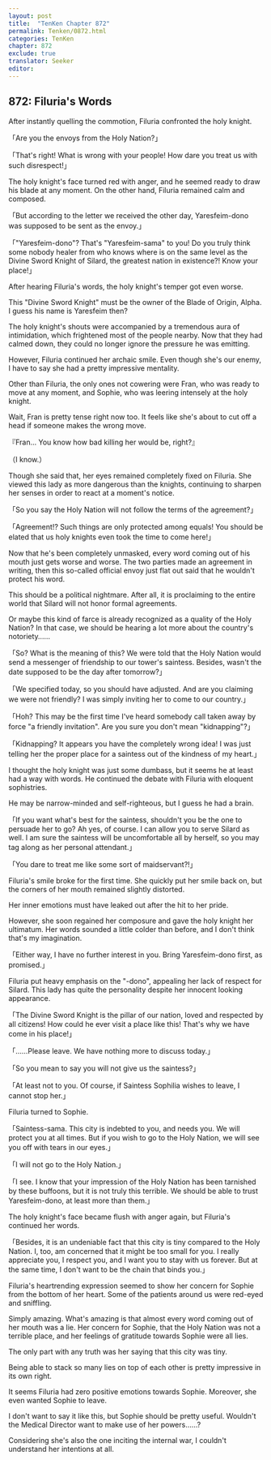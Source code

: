 ```yaml
---
layout: post
title:  "TenKen Chapter 872"
permalink: Tenken/0872.html
categories: TenKen
chapter: 872
exclude: true
translator: Seeker
editor: 
---
```

<h2>872: Filuria's Words</h2>

 After instantly quelling the commotion, Filuria confronted the holy knight.

「Are you the envoys from the Holy Nation?」

「That's right! What is wrong with your people! How dare you treat us with such disrespect!」

 The holy knight's face turned red with anger, and he seemed ready to draw his blade at any moment. On the other hand, Filuria remained calm and composed.

「But according to the letter we received the other day, Yaresfeim-dono was supposed to be sent as the envoy.」

「"Yaresfeim-dono"? That's "Yaresfeim-sama" to you! Do you truly think some nobody healer from who knows where is on the same level as the Divine Sword Knight of Silard, the greatest nation in existence?! Know your place!」

 After hearing Filuria's words, the holy knight's temper got even worse.

 This "Divine Sword Knight" must be the owner of the Blade of Origin, Alpha. I guess his name is Yaresfeim then?

 The holy knight's shouts were accompanied by a tremendous aura of intimidation, which frightened most of the people nearby. Now that they had calmed down, they could no longer ignore the pressure he was emitting.

 However, Filuria continued her archaic smile. Even though she's our enemy, I have to say she had a pretty impressive mentality.

 Other than Filuria, the only ones not cowering were Fran, who was ready to move at any moment, and Sophie, who was leering intensely at the holy knight.

 Wait, Fran is pretty tense right now too. It feels like she's about to cut off a head if someone makes the wrong move.

『Fran… You know how bad killing her would be, right?』

（I know.）

 Though she said that, her eyes remained completely fixed on Filuria. She viewed this lady as more dangerous than the knights, continuing to sharpen her senses in order to react at a moment's notice.

「So you say the Holy Nation will not follow the terms of the agreement?」

「Agreement!? Such things are only protected among equals! You should be elated that us holy knights even took the time to come here!」

 Now that he's been completely unmasked, every word coming out of his mouth just gets worse and worse. The two parties made an agreement in writing, then this so-called official envoy just flat out said that he wouldn't protect his word.

 This should be a political nightmare. After all, it is proclaiming to the entire world that Silard will not honor formal agreements.

 Or maybe this kind of farce is already recognized as a quality of the Holy Nation? In that case, we should be hearing a lot more about the country's notoriety……

「So? What is the meaning of this? We were told that the Holy Nation would send a messenger of friendship to our tower's saintess. Besides, wasn't the date supposed to be the day after tomorrow?」

「We specified today, so you should have adjusted. And are you claiming we were not friendly? I was simply inviting her to come to our country.」

「Hoh? This may be the first time I've heard somebody call taken away by force "a friendly invitation". Are you sure you don't mean "kidnapping"?」

「Kidnapping? It appears you have the completely wrong idea! I was just telling her the proper place for a saintess out of the kindness of my heart.」

 I thought the holy knight was just some dumbass, but it seems he at least had a way with words. He continued the debate with Filuria with eloquent sophistries.

 He may be narrow-minded and self-righteous, but I guess he had a brain.

「If you want what's best for the saintess, shouldn't you be the one to persuade her to go? Ah yes, of course. I can allow you to serve Silard as well. I am sure the saintess will be uncomfortable all by herself, so you may tag along as her personal attendant.」

「You dare to treat me like some sort of maidservant?!」

 Filuria's smile broke for the first time. She quickly put her smile back on, but the corners of her mouth remained slightly distorted.

 Her inner emotions must have leaked out after the hit to her pride.

 However, she soon regained her composure and gave the holy knight her ultimatum. Her words sounded a little colder than before, and I don't think that's my imagination.

「Either way, I have no further interest in you. Bring Yaresfeim-dono first, as promised.」

 Filuria put heavy emphasis on the "-dono", appealing her lack of respect for Silard. This lady has quite the personality despite her innocent looking appearance.

「The Divine Sword Knight is the pillar of our nation, loved and respected by all citizens! How could he ever visit a place like this! That's why we have come in his place!」

「……Please leave. We have nothing more to discuss today.」

「So you mean to say you will not give us the saintess?」

「At least not to you. Of course, if Saintess Sophilia wishes to leave, I cannot stop her.」

 Filuria turned to Sophie.

「Saintess-sama. This city is indebted to you, and needs you. We will protect you at all times. But if you wish to go to the Holy Nation, we will see you off with tears in our eyes.」

「I will not go to the Holy Nation.」

「I see. I know that your impression of the Holy Nation has been tarnished by these buffoons, but it is not truly this terrible. We should be able to trust Yaresfeim-dono, at least more than them.」

 The holy knight's face became flush with anger again, but Filuria's continued her words.

「Besides, it is an undeniable fact that this city is tiny compared to the Holy Nation. I, too, am concerned that it might be too small for you. I really appreciate you, I respect you, and I want you to stay with us forever. But at the same time, I don't want to be the chain that binds you.」

 Filuria's heartrending expression seemed to show her concern for Sophie from the bottom of her heart. Some of the patients around us were red-eyed and sniffling.

 Simply amazing. What's amazing is that almost every word coming out of her mouth was a lie. Her concern for Sophie, that the Holy Nation was not a terrible place, and her feelings of gratitude towards Sophie were all lies.

 The only part with any truth was her saying that this city was tiny.

 Being able to stack so many lies on top of each other is pretty impressive in its own right.

 It seems Filuria had zero positive emotions towards Sophie. Moreover, she even wanted Sophie to leave.

 I don't want to say it like this, but Sophie should be pretty useful. Wouldn't the Medical Director want to make use of her powers……?

 Considering she's also the one inciting the internal war, I couldn't understand her intentions at all.



